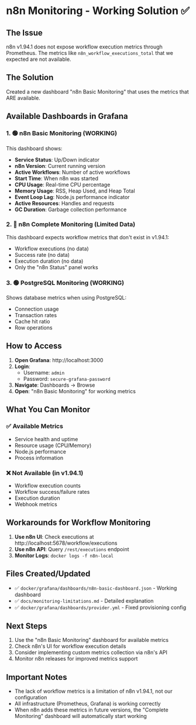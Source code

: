 # n8n Monitoring - Working Solution ✅

## The Issue
n8n v1.94.1 does not expose workflow execution metrics through Prometheus. The metrics like `n8n_workflow_executions_total` that we expected are not available.

## The Solution
Created a new dashboard "n8n Basic Monitoring" that uses the metrics that ARE available.

## Available Dashboards in Grafana

### 1. 🟢 n8n Basic Monitoring (WORKING)
This dashboard shows:
- **Service Status**: Up/Down indicator
- **n8n Version**: Current running version
- **Active Workflows**: Number of active workflows
- **Start Time**: When n8n was started
- **CPU Usage**: Real-time CPU percentage
- **Memory Usage**: RSS, Heap Used, and Heap Total
- **Event Loop Lag**: Node.js performance indicator
- **Active Resources**: Handles and requests
- **GC Duration**: Garbage collection performance

### 2. 🔴 n8n Complete Monitoring (Limited Data)
This dashboard expects workflow metrics that don't exist in v1.94.1:
- Workflow executions (no data)
- Success rate (no data)
- Execution duration (no data)
- Only the "n8n Status" panel works

### 3. 🟢 PostgreSQL Monitoring (WORKING)
Shows database metrics when using PostgreSQL:
- Connection usage
- Transaction rates
- Cache hit ratio
- Row operations

## How to Access

1. **Open Grafana**: http://localhost:3000
2. **Login**: 
   - Username: `admin`
   - Password: `secure-grafana-password`
3. **Navigate**: Dashboards → Browse
4. **Open**: "n8n Basic Monitoring" for working metrics

## What You Can Monitor

### ✅ Available Metrics
- Service health and uptime
- Resource usage (CPU/Memory)
- Node.js performance
- Process information

### ❌ Not Available (in v1.94.1)
- Workflow execution counts
- Workflow success/failure rates
- Execution duration
- Webhook metrics

## Workarounds for Workflow Monitoring

1. **Use n8n UI**: Check executions at http://localhost:5678/workflow/executions
2. **Use n8n API**: Query `/rest/executions` endpoint
3. **Monitor Logs**: `docker logs -f n8n-local`

## Files Created/Updated

- ✅ `docker/grafana/dashboards/n8n-basic-dashboard.json` - Working dashboard
- ✅ `docs/monitoring-limitations.md` - Detailed explanation
- ✅ `docker/grafana/dashboards/provider.yml` - Fixed provisioning config

## Next Steps

1. Use the "n8n Basic Monitoring" dashboard for available metrics
2. Check n8n's UI for workflow execution details
3. Consider implementing custom metrics collection via n8n's API
4. Monitor n8n releases for improved metrics support

## Important Notes

- The lack of workflow metrics is a limitation of n8n v1.94.1, not our configuration
- All infrastructure (Prometheus, Grafana) is working correctly
- When n8n adds these metrics in future versions, the "Complete Monitoring" dashboard will automatically start working